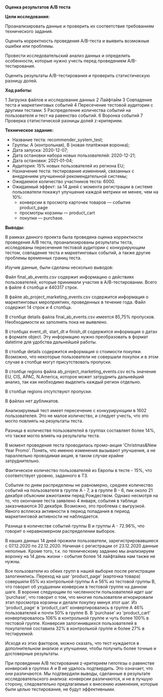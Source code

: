 __Оценка результатов А/В теста__

  __Цели исследования:__

Проанализировать данные и проверить их соответствие требованиям технического задания.

Оценить корректность проведения A/B-теста и выявить возможные ошибки или проблемы.

Провести исследовательский анализ данных и определить особенности, которые нужно учесть перед проведением A/B-тестирования.

Оценить результаты A/B-тестирования и проверить статистическую разницу долей.

  __Ход работы:__
  
  1 Загрузка файлов и исследование данных
  2 Лайфтайм
  3 Совпадение теста и маркетинговых событий
  4 Пересечение тестовой аудитории с другими тестами:
  5 Распределение количества событий на пользователя и тест на равенство событий.
  6 Воронка событий
  7 Проверка статистической разницы долей z-критерием.


__Техническое задание:__

- Название теста: recommender_system_test;
- Группы: А (контрольная), B (новая платёжная воронка);
- Дата запуска: 2020-12-07;
- Дата остановки набора новых пользователей: 2020-12-21;
- Дата остановки: 2021-01-04;
- Аудитория: 15% новых пользователей из региона EU;
- Назначение теста: тестирование изменений, связанных с внедрением улучшенной рекомендательной системы;
- Ожидаемое количество участников теста: 6000.
- Ожидаемый эффект: за 14 дней с момента регистрации в системе пользователи покажут улучшение каждой метрики не менее, чем на 10%:
  - конверсии в просмотр карточек товаров — событие product_page
  - просмотры корзины — product_cart
  - покупки — purchase.

__Выводы:__

В рамках данного проекта была проведена оценка корректности проведения А/B теста, проанализированы результаты теста, исследованы пересечения тестовой аудитории с конкурирующим тестом, совпадение теста и маркетинговых событий, а также другие проблемы временных границ теста.

Изучив данные, были сделаны несколько выводов:

Файл final_ab_events.csv содержит информацию о действиях пользователей, которые принимали участие в А/В-тестировании. Всего в файле 4 столбца и 440317 строк.

В файле ab_project_marketing_events.csv содержится информация о маркетинговых мероприятиях, проведенных в течение года. Файл содержит 14 строк и 4 столбца.

В столбце details файла final_ab_events.csv имеется 85,75% пропусков. Необходимости их заполнять пока не выявлено.

В столбцах event_dt, start_dt и finish_dt содержится информация о датах в формате object. Эту информацию нужно преобразовать в формат datetime для удобства дальнейшей работы.

В столбце details содержится информация о стоимости покупки. Возможно, что некоторые пользователи не совершали покупок и в этом случае в столбце могут присутствовать пропуски.

В столбце regions файла ab_project_marketing_events.csv есть значение EU, CIS, APAC, N.America, которое может затруднить дальнейший анализ, так как необходимо выделить каждый регион отдельно.

В столбце regions отсутствуют пропуски.

В файлах нет дубликатов.

Анализируемый тест имеет пересечение с конкурирующим в 1602 пользователея. Это не малое количество, и следует учесть, что это могло повлиять на результаты теста.

Разница в количестве пользователей в группах составляет более 14%, что также могло влиять на результаты теста.

В момент проведения теста проводилась промо-акция 'Christmas&New Year Promo'. Понять, что именно изменения вызывают улучшения, а не параллельно проводимая акция, в таком случае крайне затруднительно.

Фактическое количество пользователей из Европы в тесте - 15%, что соответствует уровню, заданного в ТЗ.

События по дням распределены не равномерно, среднее количество событий на пользователя в группе А - 7, а в группе В - 6, пик около 21 декабря объясним ажиотажем перед Рождеством. Однако несмотря на то, что окончание теста заявлено 4 января, события в таблице заказчиваются 30 декабря. Возможно, это проблема с выгрузкой. Явного всплеска активности в период попадания в период маркетинговой активности не наблюдается.

Разница в количестве событий группы В и группы А - 72.96%, что говорит о неравномерном распределении выборок.

В наших данных 14 дней прожили пользователи, зарегистрировавшиеся с 07.12.2020 по 22.12.2020. Начиная с регистрации от 23.12.2020 данные неполные. Кроме того, т.к. по техническому заданию мы анализируем воронку на 14 день жизни - события более 14 лайфтайма нам также не нужны.

Все пользователи из обеих групп в нашей выборке после регистрации залогинились. Переход на шаг 'product_page' (карточка товара) совершили 65% из контрольной группы А и 56% из тестовой группы В, что говорит об ухудшении конверсии в тестовой группе на данном шаге. В воронке следующим по численности пользователей идет шаг 'purchаse', что говорит о том, что многие пользователи игнорировали этап просмотра корзины и делали покупку минуя этот шаг. Из 'product_page' в 'product_cart' конвертировались в группе А 46% пользователей и почти 50% в группе В. В 'purchаse' из 'product_cart' конвертировалось 106% в контрольной группе и чуть более 100% в тестовой группе. Конверсия залогинившихся пользователей в покупателей составила 32% в контрольной группе и более 27% в тестируемой.

Исходя из этих факторов, можно сказать, что тест нуждается в дополнительном анализе и улучшении, чтобы получить более точные и достоверные результаты.

При проведении А/В тестирования z-критерием гипотезы о равенстве конверсий в группах А и В не удалось подтвердить. Это означает, что они различаются. Мы подтвердили выводы, сделанные в результате исследовательского анализа: конверсии различаются, и не в лучшую сторону, следовательно предлагаемые к внесению изменения, которые были целью тестирования, не будут эффективными.
